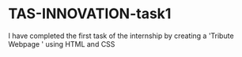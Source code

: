 # TAS-INNOVATION-task1
I have completed the first task of the internship by creating a 'Tribute Webpage ' using HTML and CSS
